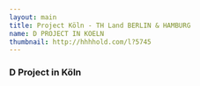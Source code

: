 ```yaml
---
layout: main
title: Project Köln - TH Land BERLIN & HAMBURG
name: D PROJECT IN KOELN
thumbnail: http://hhhhold.com/l?5745
---
```


### D Project in Köln
